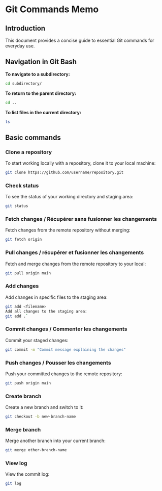 # Git Commands Memo

## Introduction
This document provides a concise guide to essential Git commands for everyday use.

## Navigation in Git Bash
**To navigate to a subdirectory:**

```bash
cd subdirectory/
```
**To return to the parent directory:**

```bash
cd ..
```
**To list files in the current directory:**

```bash
ls
```

## Basic commands

### Clone a repository
To start working locally with a repository, clone it to your local machine:
```bash 
git clone https://github.com/username/repository.git
```

### Check status
To see the status of your working directory and staging area:
```bash 
git status
```

### Fetch changes / Récupérer sans fusionner les changements
Fetch changes from the remote repository without merging:
```bash 
git fetch origin
```

### Pull changes / récupérer et fusionner les changements
Fetch and merge changes from the remote repository to your local:
```bash 
git pull origin main
```

### Add changes
Add changes in specific files to the staging area:
```bash 
git add <filename>
Add all changes to the staging area:
git add .`
```

### Commit changes / Commenter les changements
Commit your staged changes:
```bash 
git commit -m "Commit message explaining the changes"
```

### Push changes / Pousser les changements
Push your committed changes to the remote repository:
```bash 
git push origin main
```

### Create branch
Create a new branch and switch to it:
```bash 
git checkout -b new-branch-name
```

### Merge branch
Merge another branch into your current branch:
```bash 
git merge other-branch-name
```

### View log
View the commit log:
```bash 
git log 
```